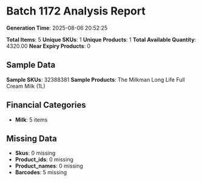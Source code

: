# Batch 1172 Analysis Report

**Generation Time**: 2025-08-06 20:52:25

**Total Items**: 5
**Unique SKUs**: 1
**Unique Products**: 1
**Total Available Quantity**: 4320.00
**Near Expiry Products**: 0

## Sample Data
**Sample SKUs**: 32388381
**Sample Products**: The Milkman Long Life Full Cream Milk (1L)

## Financial Categories
- **Milk**: 5 items

## Missing Data
- **Skus**: 0 missing
- **Product_ids**: 0 missing
- **Product_names**: 0 missing
- **Barcodes**: 5 missing
